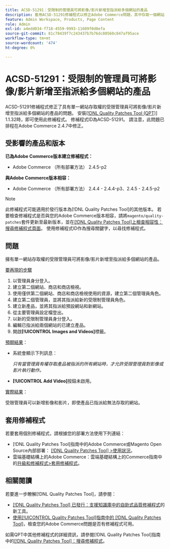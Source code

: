 ```yaml
---
title: ACSD-51291：受限制的管理員可將影像/影片新增至指派給多個網站的產品
description: 套用ACSD-51291修補程式以修正Adobe Commerce問題，其中存取一個網站的受限管理員可將影像/影片新增至指派給多個網站的產品。
feature: Admin Workspace, Products, Page Content
role: Admin
exl-id: a4edd034-f718-4559-9993-11609f0d0efa
source-git-commit: 81c78439f7c243437b7b76dc80560c847af95ace
workflow-type: tm+mt
source-wordcount: '474'
ht-degree: 0%

---
```


# ACSD-51291：受限制的管理員可將影像/影片新增至指派給多個網站的產品

ACSD-51291修補程式修正了具有單一網站存取權的受限管理員可將影像/影片新增至指派給多個網站的產品的問題。 安裝[[!DNL Quality Patches Tool (QPT)]](https://experienceleague.adobe.com/zh-hant/docs/commerce-knowledge-base/kb/announcements/commerce-announcements/magento-quality-patches-released-new-tool-to-self-serve-quality-patches) 1.1.32時，即可使用此修補程式。 修補程式ID為ACSD-51291。 請注意，此問題已排程在Adobe Commerce 2.4.7中修正。

## 受影響的產品和版本

**已為Adobe Commerce版本建立修補程式：**

* Adobe Commerce （所有部署方法） 2.4.5-p2

**與Adobe Commerce版本相容：**

* Adobe Commerce （所有部署方法） 2.4.4 - 2.4.4-p3、2.4.5 - 2.4.5-p2

>[!NOTE]
>
>此修補程式可能適用於發行版本為[!DNL Quality Patches Tool]的其他版本。 若要檢查修補程式是否與您的Adobe Commerce版本相容，請將`magento/quality-patches`套件更新至最新版本，並在[[!DNL Quality Patches Tool]上檢查相容性：搜尋修補程式頁面](https://experienceleague.adobe.com/tools/commerce-quality-patches/index.html?lang=zh-Hant)。 使用修補程式ID作為搜尋關鍵字，以尋找修補程式。

## 問題

擁有單一網站存取權的受限管理員可將影像/影片新增至指派給多個網站的產品。

<u>要再現的步驟</u>

1. 以管理員身分登入。
1. 建立第二個網站、商店和商店檢視。
1. 使用僅供第二個網站、商店和商店檢視使用的資源，建立第二個管理員角色。
1. 建立第二個管理員，並將其指派給新的受限制管理員角色。
1. 建立新產品，並將其指派給預設網站和新網站。
1. 從主要管理員設定檔登出。
1. 以新的受限制管理員身分登入。
1. 編輯已指派給兩個網站的已建立產品。
1. 開啟&#x200B;**[!UICONTROL Images and Videos]**&#x200B;標籤。

<u>預期結果</u>：

* 系統會顯示下列訊息：

  *只有當管理員有權存取產品被指派的所有網站時，才允許受限管理員對影像或影片執行動作。*

* **[!UICONTROL Add Video]**&#x200B;按鈕未啟用。

<u>實際結果</u>：

受限管理員可以新增影像和影片，即使產品已指派給無法存取的網站。

## 套用修補程式

若要套用個別修補程式，請根據您的部署方法使用下列連結：

* [!DNL Quality Patches Tool]指南中的Adobe Commerce或Magento Open Source內部部署： [[!DNL Quality Patches Tool] >使用狀況](/help/tools/quality-patches-tool/usage.md)。
* 雲端基礎結構上的Adobe Commerce：雲端基礎結構上的Commerce指南中的[升級和修補程式>套用修補程式](https://experienceleague.adobe.com/docs/commerce-cloud-service/user-guide/develop/upgrade/apply-patches.html?lang=zh-Hant)。

## 相關閱讀

若要進一步瞭解[!DNL Quality Patches Tool]，請參閱：

* [[!DNL Quality Patches Tool] 已發行：支援知識庫中的自助式品質修補程式](https://experienceleague.adobe.com/zh-hant/docs/commerce-knowledge-base/kb/announcements/commerce-announcements/magento-quality-patches-released-new-tool-to-self-serve-quality-patches)的新工具。
* [使用[!UICONTROL Quality Patches Tool]指南中的 [!DNL Quality Patches Tool]](/help/tools/quality-patches-tool/patches-available-in-qpt/check-patch-for-magento-issue-with-magento-quality-patches.md)，檢查您的Adobe Commerce問題是否有修補程式可用。


如需QPT中其他修補程式的詳細資訊，請參閱[!DNL Quality Patches Tool]指南中的[[!DNL Quality Patches Tool]：搜尋修補程式](https://experienceleague.adobe.com/tools/commerce-quality-patches/index.html?lang=zh-Hant)。
